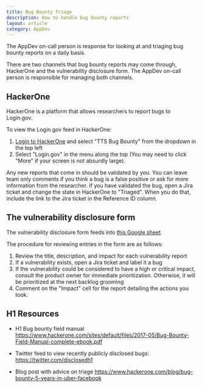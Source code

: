```yaml
---
title: Bug Bounty Triage
description: How to handle bug bounty reports
layout: article
category: AppDev
---
```


The AppDev on-call person is response for looking at and triaging bug bounty reports on a daily basis.

There are two channels that bug bounty reports may come through, HackerOne and the vulnerability disclosure form. The AppDev on-call person is responsible for managing both channels.

## HackerOne

HackerOne is a platform that allows researchers to report bugs to Login.gov.

To view the Login.gov feed in HackerOne:

1. [Login to HackerOne](https://hackerone.com/users/sign_in) and select "TTS Bug Bounty" from the dropdown in the top left
2. Select "Login.gov" in the menu along the top (You may need to click "More" if your screen is not absurdly large).

Any new reports that come in should be validated by you. You can leave team only comments if you think a bug is a false positive or ask for more information from the researcher. If you have validated the bug, open a Jira ticket and change the state in HackerOne to "Triaged". When you do that, include the link to the Jira ticket in the Reference ID column.

## The vulnerability disclosure form

The vulnerability disclosure form feeds into [this Google sheet](https://docs.google.com/spreadsheets/d/1a_jmZ809IpoAuWhJuIOgsuYLDfzmJrOKFXJb76RKHnc).

The procedure for reviewing entries in the form are as follows:

1. Review the title, description, and impact for each vulnerability report
1. If a vulnerability exists, open a Jira ticket and label it a bug
1. If the vulnerability could be considered to have a high or critical impact, consult the product owner for immediate prioritization. Otherwise, it will be prioritized at the next backlog grooming
1. Comment on the "Impact" cell for the report detailing the actions you took.

## H1 Resources

* H1 Bug bounty field manual
<https://www.hackerone.com/sites/default/files/2017-05/Bug-Bounty-Field-Manual-complete-ebook.pdf>

* Twitter feed to view recently publicly disclosed bugs:
<https://twitter.com/disclosedh1>

* Blog post with advice on triage
<https://www.hackerone.com/blog/bug-bounty-5-years-in-uber-facebook>

